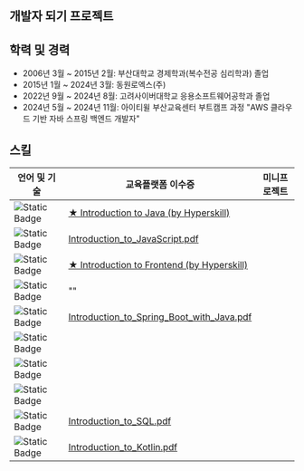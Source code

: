 ## 개발자 되기 프로젝트 ##

## 학력 및 경력
- 2006년 3월 ~ 2015년 2월: 부산대학교 경제학과(복수전공 심리학과) 졸업
- 2015년 1월 ~ 2024년 3월: 동원로엑스(주)
- 2022년 9월 ~ 2024년 8월: 고려사이버대학교 응용소프트웨어공학과 졸업
- 2024년 5월 ~ 2024년 11월: 아이티윌 부산교육센터 부트캠프 과정 "AWS 클라우드 기반 자바 스프링 백엔드 개발자"


## 스킬
| 언어 및 기술      | 교육플랫폼 이수증                                                                                                                    | 미니프로젝트 |
|--------------|------------------------------------------------------------------------------------------------------------------------------|-----------|
| ![Static Badge](https://img.shields.io/badge/Java-004088?style=flat-square)    | [★ Introduction to Java (by Hyperskill) ](https://github.com/user-attachments/raw/files/17532760/Introduction_to_Java.pdf)                                   |           |
| ![Static Badge](https://img.shields.io/badge/JavaScript-F7DF1E?style=flat-square&logo=javascript&logoColor=white) | [Introduction_to_JavaScript.pdf](https://github.com/user-attachments/raw/files/17532761/Introduction_to_JavaScript.pdf)               |           |
| ![Static Badge](https://img.shields.io/badge/HTML5-E34F26?style=flat-square&logo=html5&logoColor=white)     | [★ Introduction to Frontend (by Hyperskill) ](https://github.com/user-attachments/raw/files/17532759/Introduction_to_Frontend.pdf)                           |           |
| ![Static Badge](https://img.shields.io/badge/CSS3-1572B6?style=flat-square&logo=css3&logoColor=white)     | ""                                                                                                                           |        |
|![Static Badge](https://img.shields.io/badge/Spring-6DB33F?style=flat-square&logo=springboot&logoColor=white)      | [Introduction_to_Spring_Boot_with_Java.pdf](https://github.com/user-attachments/raw/files/17532763/Introduction_to_Spring_Boot_with_Java.pdf)|           |
| ![Static Badge](https://img.shields.io/badge/BootStrap-7952B3?style=flat-square&logo=bootstrap&logoColor=white)    |                                                                                                                              |           |
| ![Static Badge](https://img.shields.io/badge/TypeScript-3178C6?style=flat-square&logo=typescript&logoColor=white)  |                                                                                                                              |           |
| ![Static Badge](https://img.shields.io/badge/WebSecurity-071D49?style=flat-square)|                                                                                                                              |           |
| ![Static Badge](https://img.shields.io/badge/SQL-4479A1?style=flat-square&logo=mysql&logoColor=white)         | [Introduction_to_SQL.pdf](https://github.com/user-attachments/raw/files/17532764/Introduction_to_SQL.pdf)                            |           |
| ![Static Badge](https://img.shields.io/badge/Kotlin-7F52FF?style=flat-square&logo=kotlin&logoColor=white)      | [Introduction_to_Kotlin.pdf](https://github.com/user-attachments/raw/files/17532762/Introduction_to_Kotlin.pdf)                  |           |

